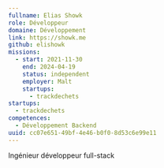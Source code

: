```yaml
---
fullname: Elias Showk
role: Développeur
domaine: Développement
link: https://showk.me
github: elishowk
missions:
  - start: 2021-11-30
    end: 2024-04-19
    status: independent
    employer: Malt
    startups:
      - trackdechets
startups:
  - trackdechets
competences:
  - Développement Backend
uuid: cc07e651-49bf-4e46-b0f0-8d53c6e99e11
---
```

Ingénieur développeur full-stack